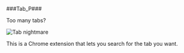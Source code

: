 ###Tab_P###

Too many tabs?

![Tab nightmare](ss.png)

This is a Chrome extension that lets you search for the tab you want. 